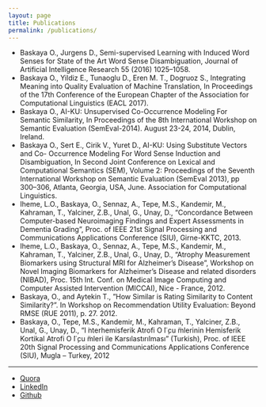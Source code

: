 ```yaml
---
layout: page
title: Publications
permalink: /publications/
---
```


* Baskaya O., Jurgens D., Semi-supervised Learning with Induced Word Senses for State of the Art Word Sense Disambiguation, Journal of Artificial Intelligence Research 55 (2016) 1025–1058.
* Baskaya O., Yildiz E., Tunaoglu D., Eren M. T., Dogruoz S., Integrating Meaning into Quality Evaluation of Machine Translation, In Proceedings of the 17th Conference of the European Chapter of the Association for Computational Linguistics (EACL 2017).
* Baskaya O., AI-KU: Unsupervised Co-Occurrence Modeling For Semantic Similarity, In Proceedings of the 8th International Workshop on Semantic Evaluation (SemEval-2014). August 23-24, 2014, Dublin, Ireland.
* Baskaya O., Sert E., Cirik V., Yuret D., AI-KU: Using Substitute Vectors and Co- Occurrence Modeling For Word Sense Induction and Disambiguation, In Second Joint Conference on Lexical and Computational Semantics (SEM), Volume 2: Proceedings of the Seventh International Workshop on Semantic Evaluation (SemEval 2013), pp 300–306, Atlanta, Georgia, USA, June. Association for Computational Linguistics.
* Iheme, L.O., Baskaya, O., Sennaz, A., Tepe, M.S., Kandemir, M., Kahraman, T., Yalciner, Z.B., Unal, G., Unay, D., “Concordance Between Computer-based Neuroimaging Findings and Expert Assessments in Dementia Grading”, Proc. of IEEE 21st Signal Processing and Communications Applications Conference (SIU), Girne-KKTC, 2013.
* Iheme, L.O., Baskaya, O., Sennaz, A., Tepe, M.S., Kandemir, M., Kahraman, T., Yalciner, Z.B., Unal, G., Unay, D., “Atrophy Measurement Biomarkers using Structural MRI for Alzheimer’s Disease”, Workshop on Novel Imaging Biomarkers for Alzheimer’s Disease and related disorders (NIBAD), Proc. 15th Int. Conf. on Medical Image Computing and Computer Assisted Intervention (MICCAI), Nice - France, 2012.
* Baskaya, O., and Aytekin T., ”How Similar is Rating Similarity to Content Similarity?”. In Workshop on Recommendation Utility Evaluation: Beyond RMSE (RUE 2011), p. 27. 2012.
* Baskaya, O., Tepe, M.S., Kandemir, M., Kahraman, T., Yalciner, Z.B., Unal, G., Unay, D., “I ̇nterhemisferik Atrofi O ̈l ̧cu ̈mlerinin Hemisferik Kortikal Atrofi O ̈l ̧cu ̈mleri ile Karsılastırılması” (Turkish), Proc. of IEEE 20th Signal Processing and Communications Applications Conference (SIU), Mugla – Turkey, 2012

---

- [Quora](https://www.quora.com/profile/Osman-Baskaya)
- [LinkedIn](https://tr.linkedin.com/in/osmanbaskaya)
- [Github](github.com/osmanbaskaya)
